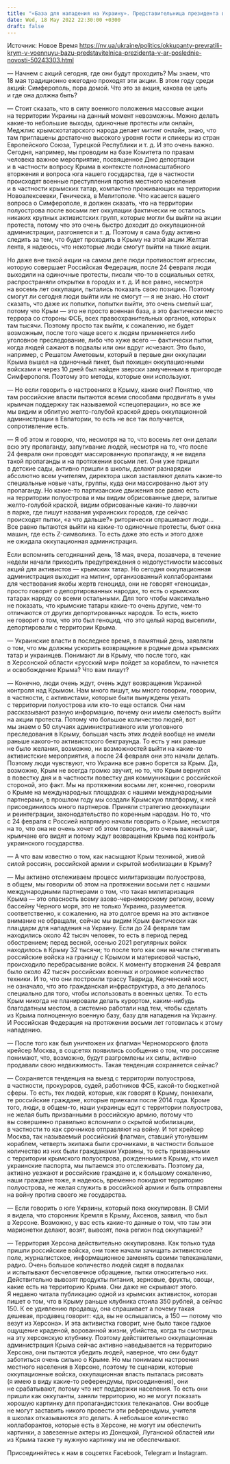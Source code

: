 ```yaml
---
title: "«База для нападения на Украину». Представительница президента в Крыму о действиях военных РФ и настроениях на оккупированном полуострове — интервью"
date: Wed, 18 May 2022 22:30:00 +0300
draft: false
---
```

Источник: Новое Время https://nv.ua/ukraine/politics/okkupanty-prevratili-krym-v-voennuyu-bazu-predstavitelnica-prezidenta-v-ar-poslednie-novosti-50243303.html


— Начнем с акций сегодня, где они будут проходить? Мы знаем, что 18 мая традиционно ежегодно проходят эти акции. В этом году среди акций: Симферополь, пора домой. Что это за акция, какова ее цель и где она должна быть?

— Стоит сказать, что в силу военного положения массовые акции на территории Украины на данный момент невозможны. Можно делать какие-то небольшие выходы, одиночные протесты или онлайн, Меджлис крымскотатарского народа делает митинг онлайн, знаю, что там приглашены достаточно высокого уровня гости и спикеры из стран Европейского Союза, Турецкой Республики и т. д. И это очень важно. Сегодня, например, мы проводим на базе Комитета по правам человека важное мероприятие, посвященное Дню депортации и в частности вопросу Крыма в контексте полномасштабного вторжения и вопроса юга нашего государства, где в частности происходят военные преступления против местного населения и в частности крымских татар, компактно проживающих на территории Новоалексеевки, Геническа, в Мелитополе. Что касается вашего вопроса о Симферополе, я должен сказать, что на территории полуострова после восьми лет оккупации фактически не осталось никаких крупных активистских групп, которые могли бы выйти на акции протеста, потому что это очень быстро доходит до оккупационной администрации, разгоняется и т. д. Поэтому я сама буду активно следить за тем, что будет проходить в Крыму на этой акции Желтая лента, я надеюсь, что некоторые люди смогут выйти на такие акции.

Но даже вне такой акции на самом деле люди противостоят агрессии, которую совершает Российская Федерация, после 24 февраля люди выходили на одиночные протесты, писали что-то в социальных сетях, распространяли открытки в городах и т. д. И все равно, несмотря на восемь лет оккупации, пытались показать свою позицию. Поэтому смогут ли сегодня люди выйти или не смогут — я не знаю. Но стоит сказать, что даже их попытки, попытки выйти, это очень смелый шаг, потому что Крым — это не просто военная база, а это фактически место террора со стороны ФСБ, всех правоохранительных органов, которых там тысячи. Поэтому просто так выйти, к сожалению, не будет возможным, после того чаще всего к людям применяется либо уголовное преследование, либо что хуже всего — фактически пытки, когда людей сажают в подвалы или они вдруг исчезают. Это было, например, с Решатом Аметовым, который в первые дни оккупации Крыма вышел на одиночный пикет, был похищен оккупационными войсками и через 10 дней был найден зверски замученным в пригороде Симферополя. Поэтому это методы, которые они используют.

— Но если говорить о настроениях в Крыму, какие они? Понятно, что там российские власти пытаются всеми способами продвигать в умы крымчан поддержку так называемой «спецоперации», но все же мы видим и облитую желто-голубой краской дверь оккупационной администрации в Евпатории, то есть не все так получается, сопротивление есть.

— Я об этом и говорю, что, несмотря на то, что восемь лет они делали всю эту пропаганду, запугивание людей, несмотря на то, что после 24 февраля они проводят массированную пропаганду, я не видела такой пропаганды и на протяжении восьми лет. Они уже пришли в детские сады, активно пришли в школы, делают разнарядки абсолютно всем учителям, директора школ заставляют делать какие-то специальные новые чаты, группы, куда они массированно льют эту пропаганду. Но какие-то партизанские движения все равно есть на территории полуострова и мы видим обрисованные двери, залитые желто-голубой краской, видим обрисованные какие-то лавочки в парке, где пишут названия украинских городов, где сейчас происходят пытки, «а что дальше?» риторически спрашивают люди… Все равно пытаются выйти на какие-то одиночные протесты, бьют окна машин, где есть Z-символика. То есть даже это есть и этого даже не ожидала оккупационная администрация.

Если вспомнить сегодняшний день, 18 мая, вчера, позавчера, в течение недели начали приходить предупреждения о недопустимости массовых акций для активистов — крымских татар. Но сегодня оккупационная администрация выходит на митинг, организованный коллаборантами для чествования якобы жертв геноцида, они не говорят «геноцида», просто говорят о депортированных народах, то есть о крымских татарах наряду со всеми остальными. Для того чтобы максимально не показать, что крымские татары какие-то очень другие, чем-то отличаются от других депортированных народов. То есть, никто не говорит о том, что это был геноцид, что это целый народ выселили, депортировали с территории Крыма.

— Украинские власти в последнее время, в памятный день, заявляли о том, что мы должны ускорить возвращение в родные дома крымских татар и украинцев. Понимают ли в Крыму, что после того, как в Херсонской области «русский мир» пойдет за кораблем, то начнется и освобождение Крыма? Что вам пишут?

— Конечно, люди очень ждут, очень ждут возвращения Украиной контроля над Крымом. Нам много пишут, мы много говорим, говорим, в частности, с активистами, которые были вынуждены уехать с территории полуострова или кто-то еще остался. Они нам рассказывают разную информацию, почему они имели смелость выйти на акции протеста. Потому что большое количество людей, вот мы знаем о 50 случаях административного или уголовного преследования в Крыму, большая часть этих людей вообще не имели раньше какого-то активистского бекграунда. То есть у них раньше не было желания, возможно, ни возможностей выйти на какие-то активистские мероприятия, а после 24 февраля они это начали делать. Поэтому люди чувствуют, что Украина все равно борется за Крым. Да, возможно, Крым не всегда громко звучит, но то, что Крым вернулся в повестку дня и в частности повестку дня коммуникации с российской стороной, это факт. Мы на протяжении восьми лет, конечно, говорили о Крыме на международных площадках с нашими международными партнерами, в прошлом году мы создали Крымскую платформу, к ней присоединилось много партнеров. Приняли стратегию деоккупации и реинтеграции, законодательство по коренным народам. Но то, что с 24 февраля с Россией напрямую начали говорить о Крыме, несмотря на то, что она не очень хочет об этом говорить, это очень важный шаг, крымчане его видят и потому ждут возвращения Крыма под контроль украинского государства.

— А что вам известно о том, как насыщают Крым техникой, живой силой россиян, российской армии и скрытой мобилизации в Крыму?

— Мы активно отслеживаем процесс милитаризации полуострова, в общем, мы говорили об этом на протяжении восьми лет с нашими международными партнерами о том, что такая милитаризация Крыма — это опасность всему азово-черноморскому региону, всему бассейну Черного моря, это не только Украина, разумеется. соответственно, к сожалению, на это долгое время на это активное внимание не обращали, сейчас мы видим Крым фактически как плацдарм для нападения на Украину. Если до 24 февраля там находились около 42 тысяч человек, то есть в период перед обострением; перед весной, осенью 2021 регулярных войск находилось в Крыму 32 тысячи; то после того как они начали стягивать российские войска на границу с Крымом и материковой частью, происходило перебрасывание войск. К моменту вторжения 24 февраля было около 42 тысяч российских военных и огромное количество техники. И то, что они построили трассу Таврида, Керченский мост, не означало, что это гражданская инфраструктура, а это делалось специально для того, чтобы использовать в военных целях. То есть Крым никогда не планировали делать курортом, каким-нибудь благодатным местом, а системно работали над тем, чтобы сделать из Крыма полноценную военную базу, базу для нападения на Украину. И Российская Федерация на протяжении восьми лет готовилась к этому нападению.

— После того как был уничтожен их флагман Черноморского флота крейсер Москва, в соцсетях появились сообщения о том, что россияне понимают, что, возможно, будут разгромлены их силы, активно продавали свою недвижимость. Такая тенденция сохраняется сейчас?

— Сохраняется тенденция на выезд с территории полуострова, в частности, прокуроров, судей, работников ФСБ, какой-то бюджетной сферы. То есть, тех людей, которые, как говорят в Крыму, понаехали, те российские граждане, которые приехали после 2014 года. Кроме того, люди, в общем-то, наши украинцы едут с территории полуострова, не желая быть призванными в российскую армию, потому что вы совершенно правильно вспомнили о скрытой мобилизации, в частности то как срочников отправляют на войну. И тот крейсер Москва, так называемый российский флагман, ставший утонувшим кораблем, четверть экипажа были срочниками, в частности большое количество из них были гражданами Украины, то есть призванными с территории крымского полуострова, рожденными в Крыму, кто имел украинские паспорта, мы пытаемся это отслеживать. Поэтому да, активно уезжают и российские граждане и, к большому сожалению, наши граждане тоже, я надеюсь, временно покидают территорию полуострова, не желая служить в российской армии и быть отправлены на войну против своего же государства.

— Если говорить о юге Украины, который пока оккупирован. В СМИ я видела, что сторонник Кремля в Крыму, Аксенов, заявил, что был в Херсоне. Возможно, у вас есть какие-то данные о том, что там эти марионетки делают, возят, вывозят, пока регион под оккупацией?

— Территория Херсона действительно оккупирована. Как только туда пришли российские войска, они тоже начали зачищать активистское поле, журналистское, информационное заменять своими телеканалами, радио. Очень большое количество людей сидят в подвалах и испытывают бесчеловечное обращение, пытки относительно них. Действительно вывозят продукты питания, зерновые, фрукты, овощи, какие есть на территорию Крыма. Они даже не скрывают этого. Я недавно читала публикацию одной из крымских активисток, которая пишет о том, что в Крыму раньше клубника стоила 350 рублей, а сейчас 150. К ее удивлению продавцу, она спрашивает а почему такая дешевая, продавец говорит: «да, вы не ослышались, а 150 — потому что везут из Херсона». И эта активистка говорит, мне было такое гадкое ощущение краденой, ворованной жизни, убийства, когда ты смотришь на эту херсонскую клубнику. Поэтому действительно оккупационная администрация Крыма сейчас активно наведывается на территорию Херсона, они пытаются убедить людей, наверное, что они будут заботиться очень сильно о Крыме. Но мы понимаем настроения местного населения в Херсоне, поэтому те сценарии, которые оккупационные войска, оккупационная власть пыталась рисовать (я имею в виду какие-то референдумы, присоединения), они не срабатывают, потому что нет поддержки населения. То есть они пришли как оккупанты, заняли территорию, но не могут показать хорошую картинку для пропагандистских телеканалов. Они вообще не могут заставить никого провести эти референдумы, учителя в школах отказываются это делать. А небольшое количество коллаборантов, которые есть в Херсоне, не могут им обеспечить картинки, а завезенные актеры из Донецкой, Луганской областей или из Крыма также ту нужную картинку им не обеспечивают.

Присоединяйтесь к нам в соцсетях Facebook, Telegram и Instagram.
